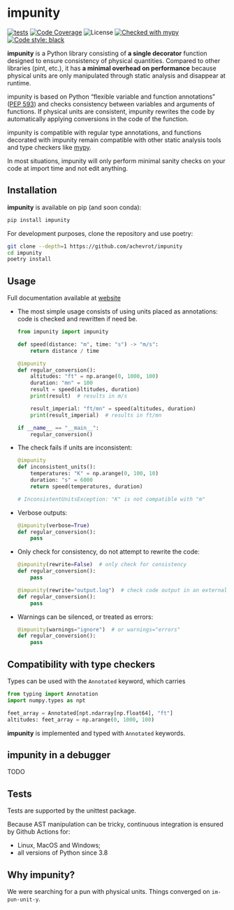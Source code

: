 # impunity

[![tests](https://github.com/achevrot/impunity/actions/workflows/run-tests.yml/badge.svg)](https://github.com/achevrot/impunity/actions/workflows/run-tests.yml)
[![Code Coverage](https://img.shields.io/codecov/c/github/achevrot/impunity.svg)](https://codecov.io/gh/achevrot/impunity)
![License](https://img.shields.io/pypi/l/impunity.svg) [![Checked with mypy](https://img.shields.io/badge/mypy-checked-blue.svg)](https://mypy.readthedocs.io/) [![Code style: black](https://img.shields.io/badge/code%20style-black-black.svg)](https://github.com/psf/black)

**impunity** is a Python library consisting of **a single decorator** function designed to ensure consistency of physical quantities. Compared to other libraries (pint, etc.), it has **a minimal overhead on performance** because physical units are only manipulated through static analysis and disappear at runtime.

impunity is based on Python “flexible variable and function annotations” ([PEP 593](https://peps.python.org/pep-0593/)) and checks consistency between variables and arguments of functions. If physical units are consistent, impunity rewrites the code by automatically applying conversions in the code of the function.

impunity is compatible with regular type annotations, and functions decorated with impunity remain compatible with other static analysis tools and type checkers like [mypy](https://mypy.readthedocs.io/).

In most situations, impunity will only perform minimal sanity checks on your code at import time and not edit anything.

## Installation

**impunity** is available on pip (and soon conda):

```sh
pip install impunity
```

For development purposes, clone the repository and use poetry:

```sh
git clone --depth=1 https://github.com/achevrot/impunity
cd impunity
poetry install
```

## Usage

Full documentation available at [website]()

- The most simple usage consists of using units placed as annotations: code is checked and rewritten if need be.

  ```python
  from impunity import impunity

  def speed(distance: "m", time: "s") -> "m/s":
      return distance / time

  @impunity
  def regular_conversion():
      altitudes: "ft" = np.arange(0, 1000, 100)
      duration: "mn" = 100
      result = speed(altitudes, duration)
      print(result)  # results in m/s

      result_imperial: "ft/mn" = speed(altitudes, duration)
      print(result_imperial)  # results in ft/mn

  if __name__ == "__main__":
      regular_conversion()
  ```

- The check fails if units are inconsistent:

  ```python
  @impunity
  def inconsistent_units():
      temperatures: "K" = np.arange(0, 100, 10)
      duration: "s" = 6000
      return speed(temperatures, duration)

  # InconsistentUnitsException: "K" is not compatible with "m"

  ```

- Verbose outputs:

  ```python
  @impunity(verbose=True)
  def regular_conversion():
      pass
  ```

- Only check for consistency, do not attempt to rewrite the code:

  ```python
  @impunity(rewrite=False)  # only check for consistency
  def regular_conversion():
      pass

  @impunity(rewrite="output.log")  # check code output in an external file
  def regular_conversion():
      pass
  ```

- Warnings can be silenced, or treated as errors:

  ```python
  @impunity(warnings="ignore")  # or warnings="errors"
  def regular_conversion():
      pass
  ```

## Compatibility with type checkers

Types can be used with the `Annotated` keyword, which carries

```python
from typing import Annotation
import numpy.types as npt

feet_array = Annotated[npt.ndarray[np.float64], "ft"]
altitudes: feet_array = np.arange(0, 1000, 100)
```

**impunity** is implemented and typed with `Annotated` keywords.

## impunity in a debugger

TODO

## Tests

Tests are supported by the unittest package.

Because AST manipulation can be tricky, continuous integration is ensured by Github Actions for:

- Linux, MacOS and Windows;
- all versions of Python since 3.8

## Why impunity?

We were searching for a pun with physical units. Things converged on `im-pun-unit-y`.
